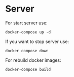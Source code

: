 # Server

For start server use:
```
docker-compose up -d
```

If you want to stop server use:

```
docker compose down
```

For rebuild docker images:

```
docker-compose build
```

